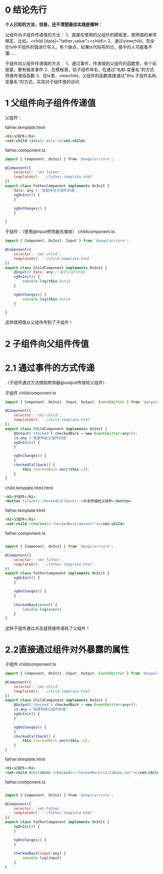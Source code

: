 ﻿
# 0 结论先行
**个人已知的方法，但是，还不清楚最佳实践是哪种：**

父组件向子组件传递值的方法：
1、直接在使用的父组件的模板里，使用值的单项绑定，比如，\<child  [data]="father_value"\>\<child\\\>
2、通过viewchild，完全在ts中子组件的值进行写入。有个缺点，如果ts代码写的烂，接手的人可能看不懂……

子组件向父组件传递值的方法：
1、通过事件，传递值到父组件的函数里，有个前提是，要有触发事件
2、在模板里，给子组件命名，在通过"名称.变量名"的方式将值传递给函数
3、在ts里，viewchild，父组件的函数直接通过"this.子组件名称.变量名"的方式，实现对子组件值的访问

# 1 父组件向子组件传递值
父组件：

father.template.html
```html
<h1>父组件</h1>
<cmt-child [data]='data'></cmt-child>
```
father.component.ts
```js
import { Component, OnInit } from '@angular/core';

@Component({
    selector: 'cmt-father',
    templateUrl: './father.template.html'
})
export class FatherComponent implements OnInit {
    data: any = '我是传往子组件的值'
    ngOnInit() {
    }

    ngOnChanges() {
    }

}
```

子组件：（使用@Input修饰器去接收）
childcomponent.ts
```js
import { Component, OnInit, Input } from '@angular/core';

@Component({
    selector: 'cmt-child',
    templateUrl: './child.template.html'
})
export class ChildComponent implements OnInit {
    @Input() data: any;//接收父组件的值
    ngOnInit() {
        console.log(this.data)
    }

    ngOnChanges() {
        console.log(this.data)
    }

}
```
这样就把值从父组件传到了子组件！

# 2 子组件向父组件传值
# 2.1 通过事件的方式传递
（子组件通过方法借助修饰器@output传值给父组件）

子组件
childcomponent.ts
```js
import { Component, OnInit, Input, Output, EventEmitter } from '@angular/core';

@Component({
    selector: 'cmt-child',
    templateUrl: './child.template.html'
})
export class ChildComponent implements OnInit {
    @Output('checked') checkedBack = new EventEmitter<any>();
    id:any ="我是传给父组件的值"
    ngOnInit() {
    }

    ngOnChanges() {
    }
    checkedCallback() {
        this.checkedBack.emit(this.id);
    }
}

```

child.template.html.html
```html
<h1>子组件</h1>
<button (click)='checkedCallback()'>点击传值给父组件</button>
```

father.template.html
```html
<h1>父组件</h1>
<cmt-child (checked)="checkedBack($event)"></cmt-child>
```
father.component.ts

```js

import { Component, OnInit } from '@angular/core';

@Component({
    selector: 'cmt-father',
    templateUrl: './father.template.html'
})
export class FatherComponent implements OnInit {
    ngOnInit() {
    }

    ngOnChanges() {
    }
    
    checkedBack(event) {
        console.log(event)
    }
}

```

这样子组件通过点击就把值传递给了父组件！
# 2.2直接通过组件对外暴露的属性
子组件
childcomponent.ts
```js
import { Component, OnInit, Input, Output, EventEmitter } from '@angular/core';

@Component({
    selector: 'cmt-child',
    templateUrl: './child.template.html'
})
export class ChildComponent implements OnInit {
    @Output('checked') checkedBack = new EventEmitter<any>();
    id:any ="我是传给父组件的值"
    ngOnInit() {
    }

    ngOnChanges() {
    }
    checkedCallback() {
        this.checkedBack.emit(this.id);
    }
}

```
father.template.html
```html
<h1>父组件</h1>
<cmt-child #childName (checked)="checkedBack(childName.id)"></cmt-child>
```
father.component.ts

```js

import { Component, OnInit } from '@angular/core';

@Component({
    selector: 'cmt-father',
    templateUrl: './father.template.html'
})
export class FatherComponent implements OnInit {
    ngOnInit() {
    }

    ngOnChanges() {
    }
    
    checkedBack(input:any) {
        console.log(input)
    }
}

```
